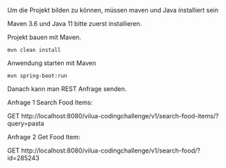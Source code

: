 Um die Projekt bilden zu können, müssen maven und Java installiert sein

Maven 3.6 und Java 11 bitte zuerst installieren.

Projekt bauen mit Maven.

`mvn clean install`

Anwendung starten mit Maven

`mvn spring-boot:run`

Danach kann man REST Anfrage senden. 

Anfrage 1 Search Food Items:

GET http://localhost:8080/vilua-codingchallenge/v1/search-food-items/?query=pasta


Anfrage 2 Get Food Item:

GET http://localhost:8080/vilua-codingchallenge/v1/search-food/?id=285243
